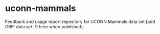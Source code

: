 # uconn-mammals
Feedback and usage report repository for UCONN Mammals data set [add GBIF data set ID here when published].
